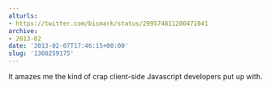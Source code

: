 ```yaml
---
alturls:
- https://twitter.com/bismark/status/299574811200471041
archive:
- 2013-02
date: '2013-02-07T17:46:15+00:00'
slug: '1360259175'
---
```


It amazes me the kind of crap client-side Javascript developers put up with.

